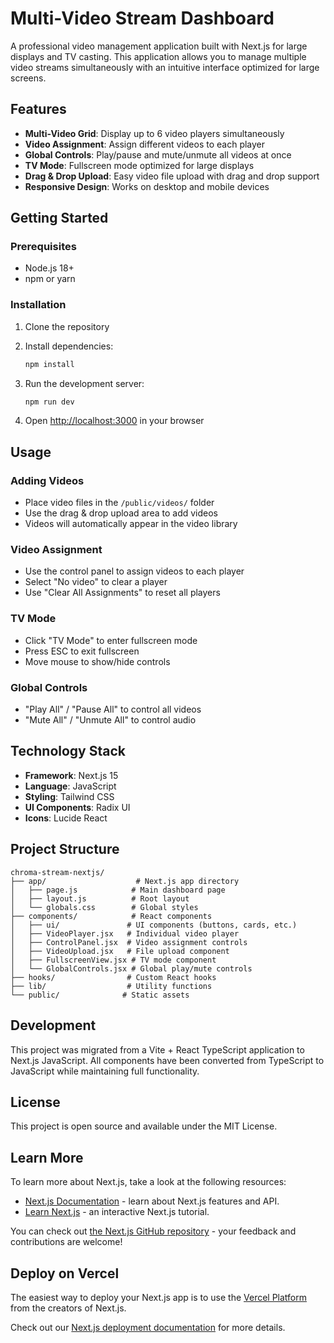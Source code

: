 # Multi-Video Stream Dashboard

A professional video management application built with Next.js for large displays and TV casting. This application allows you to manage multiple video streams simultaneously with an intuitive interface optimized for large screens.

## Features

- **Multi-Video Grid**: Display up to 6 video players simultaneously
- **Video Assignment**: Assign different videos to each player
- **Global Controls**: Play/pause and mute/unmute all videos at once
- **TV Mode**: Fullscreen mode optimized for large displays
- **Drag & Drop Upload**: Easy video file upload with drag and drop support
- **Responsive Design**: Works on desktop and mobile devices

## Getting Started

### Prerequisites

- Node.js 18+ 
- npm or yarn

### Installation

1. Clone the repository
2. Install dependencies:
   ```bash
   npm install
   ```

3. Run the development server:
   ```bash
   npm run dev
   ```

4. Open [http://localhost:3000](http://localhost:3000) in your browser

## Usage

### Adding Videos
- Place video files in the `/public/videos/` folder
- Use the drag & drop upload area to add videos
- Videos will automatically appear in the video library

### Video Assignment
- Use the control panel to assign videos to each player
- Select "No video" to clear a player
- Use "Clear All Assignments" to reset all players

### TV Mode
- Click "TV Mode" to enter fullscreen mode
- Press ESC to exit fullscreen
- Move mouse to show/hide controls

### Global Controls
- "Play All" / "Pause All" to control all videos
- "Mute All" / "Unmute All" to control audio

## Technology Stack

- **Framework**: Next.js 15
- **Language**: JavaScript
- **Styling**: Tailwind CSS
- **UI Components**: Radix UI
- **Icons**: Lucide React

## Project Structure

```
chroma-stream-nextjs/
├── app/                    # Next.js app directory
│   ├── page.js            # Main dashboard page
│   ├── layout.js          # Root layout
│   └── globals.css        # Global styles
├── components/            # React components
│   ├── ui/               # UI components (buttons, cards, etc.)
│   ├── VideoPlayer.jsx   # Individual video player
│   ├── ControlPanel.jsx  # Video assignment controls
│   ├── VideoUpload.jsx   # File upload component
│   ├── FullscreenView.jsx # TV mode component
│   └── GlobalControls.jsx # Global play/mute controls
├── hooks/                # Custom React hooks
├── lib/                  # Utility functions
└── public/              # Static assets
```

## Development

This project was migrated from a Vite + React TypeScript application to Next.js JavaScript. All components have been converted from TypeScript to JavaScript while maintaining full functionality.

## License

This project is open source and available under the MIT License.

## Learn More

To learn more about Next.js, take a look at the following resources:

- [Next.js Documentation](https://nextjs.org/docs) - learn about Next.js features and API.
- [Learn Next.js](https://nextjs.org/learn) - an interactive Next.js tutorial.

You can check out [the Next.js GitHub repository](https://github.com/vercel/next.js) - your feedback and contributions are welcome!

## Deploy on Vercel

The easiest way to deploy your Next.js app is to use the [Vercel Platform](https://vercel.com/new?utm_medium=default-template&filter=next.js&utm_source=create-next-app&utm_campaign=create-next-app-readme) from the creators of Next.js.

Check out our [Next.js deployment documentation](https://nextjs.org/docs/app/building-your-application/deploying) for more details.
